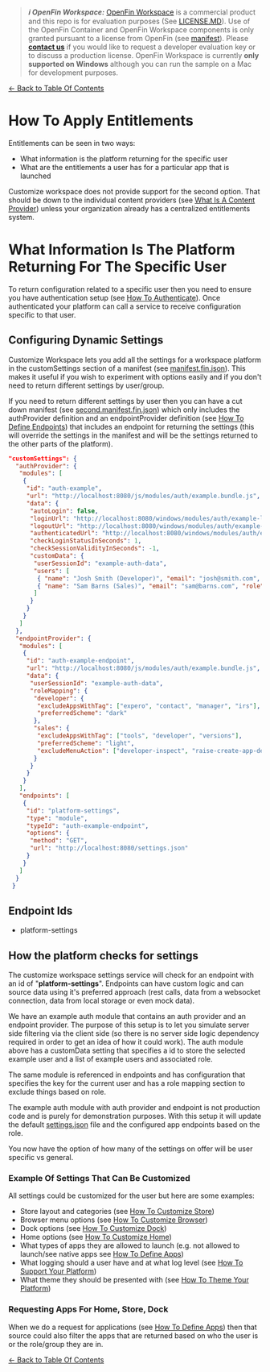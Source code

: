 > **_:information_source: OpenFin Workspace:_** [OpenFin Workspace](https://www.openfin.co/workspace/) is a commercial product and this repo is for evaluation purposes (See [LICENSE.MD](../LICENSE.MD)). Use of the OpenFin Container and OpenFin Workspace components is only granted pursuant to a license from OpenFin (see [manifest](../public/manifest.fin.json)). Please [**contact us**](https://www.openfin.co/workspace/poc/) if you would like to request a developer evaluation key or to discuss a production license.
> OpenFin Workspace is currently **only supported on Windows** although you can run the sample on a Mac for development purposes.

[<- Back to Table Of Contents](../README.md)

# How To Apply Entitlements

Entitlements can be seen in two ways:

- What information is the platform returning for the specific user
- What are the entitlements a user has for a particular app that is launched

Customize workspace does not provide support for the second option. That should be down to the individual content providers (see [What Is A Content Provider](./what-is-a-content-provider.md)) unless your organization already has a centralized entitlements system.

# What Information Is The Platform Returning For The Specific User

To return configuration related to a specific user then you need to ensure you have authentication setup (see [How To Authenticate](./how-to-authenticate.md)). Once authenticated your platform can call a service to receive configuration specific to that user.

## Configuring Dynamic Settings

Customize Workspace lets you add all the settings for a workspace platform in the customSettings section of a manifest (see [manifest.fin.json](../public/manifest.fin.json)). This makes it useful if you wish to experiment with options easily and if you don't need to return different settings by user/group.

If you need to return different settings by user then you can have a cut down manifest (see [second.manifest.fin.json](../public/second.manifest.fin.json)) which only includes the authProvider definition and an endpointProvider definition (see [How To Define Endpoints](./how-to-define-endpoints.md)) that includes an endpoint for returning the settings (this will override the settings in the manifest and will be the settings returned to the other parts of the platform).

```json
"customSettings": {
  "authProvider": {
   "modules": [
    {
     "id": "auth-example",
     "url": "http://localhost:8080/js/modules/auth/example.bundle.js",
     "data": {
      "autoLogin": false,
      "loginUrl": "http://localhost:8080/windows/modules/auth/example-login.html",
      "logoutUrl": "http://localhost:8080/windows/modules/auth/example-logged-out.html",
      "authenticatedUrl": "http://localhost:8080/windows/modules/auth/example-logged-in.html",
      "checkLoginStatusInSeconds": 1,
      "checkSessionValidityInSeconds": -1,
      "customData": {
       "userSessionId": "example-auth-data",
       "users": [
        { "name": "Josh Smith (Developer)", "email": "josh@smith.com", "role": "developer" },
        { "name": "Sam Barns (Sales)", "email": "sam@barns.com", "role": "sales" }
       ]
      }
     }
    }
   ]
  },
  "endpointProvider": {
   "modules": [
    {
     "id": "auth-example-endpoint",
     "url": "http://localhost:8080/js/modules/auth/example.bundle.js",
     "data": {
      "userSessionId": "example-auth-data",
      "roleMapping": {
       "developer": {
        "excludeAppsWithTag": ["expero", "contact", "manager", "irs"],
        "preferredScheme": "dark"
       },
       "sales": {
        "excludeAppsWithTag": ["tools", "developer", "versions"],
        "preferredScheme": "light",
        "excludeMenuAction": ["developer-inspect", "raise-create-app-definition-intent"]
       }
      }
     }
    }
   ],
   "endpoints": [
    {
     "id": "platform-settings",
     "type": "module",
     "typeId": "auth-example-endpoint",
     "options": {
      "method": "GET",
      "url": "http://localhost:8080/settings.json"
     }
    }
   ]
  }
 }
```

## Endpoint Ids

- platform-settings

## How the platform checks for settings

The customize workspace settings service will check for an endpoint with an id of "**platform-settings**". Endpoints can have custom logic and can source data using it's preferred approach (rest calls, data from a websocket connection, data from local storage or even mock data).

We have an example auth module that contains an auth provider and an endpoint provider. The purpose of this setup is to let you simulate server side filtering via the client side (so there is no server side logic dependency required in order to get an idea of how it could work). The auth module above has a customData setting that specifies a id to store the selected example user and a list of example users and associated role.

The same module is referenced in endpoints and has configuration that specifies the key for the current user and has a role mapping section to exclude things based on role.

The example auth module with auth provider and endpoint is not production code and is purely for demonstration purposes.
With this setup it will update the default [settings.json](../public/settings.json) file and the configured app endpoints based on the role.

You now have the option of how many of the settings on offer will be user specific vs general.

### Example Of Settings That Can Be Customized

All settings could be customized for the user but here are some examples:

- Store layout and categories (see [How To Customize Store](./how-to-customize-store.md))
- Browser menu options (see [How To Customize Browser](./how-to-customize-browser.md))
- Dock options (see [How To Customize Dock](./how-to-customize-dock.md))
- Home options (see [How To Customize Home](./how-to-customize-home.md))
- What types of apps they are allowed to launch (e.g. not allowed to launch/see native apps see [How To Define Apps](./how-to-define-apps.md))
- What logging should a user have and at what log level (see [How To Support Your Platform](./how-to-support-your-platform.md))
- What theme they should be presented with (see [How To Theme Your Platform](./how-to-theme-your-platform.md))

### Requesting Apps For Home, Store, Dock

When we do a request for applications (see [How To Define Apps](./how-to-define-apps.md)) then that source could also filter the apps that are returned based on who the user is or the role/group they are in.

[<- Back to Table Of Contents](../README.md)
